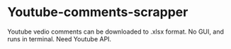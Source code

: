 # Youtube-comments-scrapper
Youtube vedio comments can be downloaded to .xlsx format. No GUI, and runs in terminal. Need Youtube API. 
